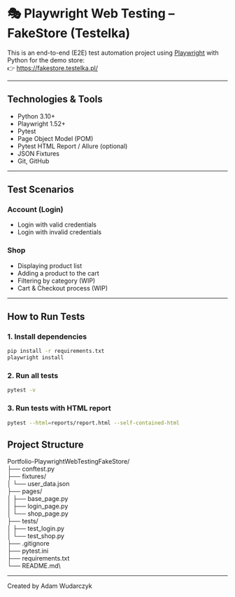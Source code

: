 # 🎭 Playwright Web Testing – FakeStore (Testelka)

This is an end-to-end (E2E) test automation project using [Playwright](https://playwright.dev/python/) with Python for the demo store:  
👉 https://fakestore.testelka.pl/

---

## Technologies & Tools

-  Python 3.10+
-  Playwright 1.52+
-  Pytest
-  Page Object Model (POM)
-  Pytest HTML Report / Allure (optional)
-  JSON Fixtures
-  Git, GitHub

---

##  Test Scenarios

###  Account (Login)
-  Login with valid credentials
-  Login with invalid credentials

### Shop
-  Displaying product list
-  Adding a product to the cart
-  Filtering by category (WIP)
-  Cart & Checkout process (WIP)

---

##  How to Run Tests

### 1. Install dependencies

```bash
pip install -r requirements.txt
playwright install
```

### 2. Run all tests

```bash
pytest -v
```

### 3. Run tests with HTML report

```bash
pytest --html=reports/report.html --self-contained-html
```

## Project Structure

Portfolio-PlaywrightWebTestingFakeStore/\
├── conftest.py\
├── fixtures/\
│   └── user_data.json\
├── pages/\
│   ├── base_page.py\
│   ├── login_page.py\
│   └── shop_page.py\
├── tests/\
│   ├── test_login.py\
│   └── test_shop.py\
├── .gitignore\
├── pytest.ini\
├── requirements.txt\
└── README.md\

____
Created by Adam Wudarczyk